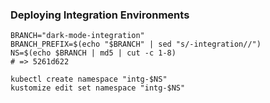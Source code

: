 ### Deploying Integration Environments

```shell script
BRANCH="dark-mode-integration"
BRANCH_PREFIX=$(echo "$BRANCH" | sed "s/-integration//")
NS=$(echo $BRANCH | md5 | cut -c 1-8)
# => 5261d622

kubectl create namespace "intg-$NS"
kustomize edit set namespace "intg-$NS"
```
